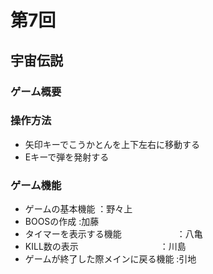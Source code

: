 # 第7回
## 宇宙伝説
### ゲーム概要

### 操作方法
- 矢印キーでこうかとんを上下左右に移動する
- Eキーで弾を発射する
### ゲーム機能
- ゲームの基本機能                  ：野々上
- BOOSの作成                       :加藤
- タイマーを表示する機能　　　　　　 ：八亀
- KILL数の表示　　　　　　　　　    ：川島
- ゲームが終了した際メインに戻る機能 :引地